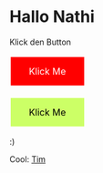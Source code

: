 <!DOCTYPE html>
<html>
<head>

<style>
.button1 {
  border: none;
  color: White;
  padding: 15px 32px;
  text-align: center;
  text-decoration: none;
  display: inline-block;
  font-size: 16px;
  margin: 4px 2px;
  cursor: pointer;
  background-color: #ff0000;
}

.button2 {
  border: none;
  color: Black;
  padding: 15px 32px;
  text-align: center;
  text-decoration: none;
  display: inline-block;
  font-size: 16px;
  margin: 4px 2px;
  cursor: pointer;
  background-color: #ccff66;
}
</style>
</head>
<body>

<h1>Hallo Nathi</h1>
<p> Klick den Button </p>

<a href="https://upload.wikimedia.org/wikipedia/commons/thumb/f/f1/Heart_coraz%C3%B3n.svg/1200px-Heart_coraz%C3%B3n.svg.png" class="button1">Klick Me</a>

<a href="https://www.youtube.com/watch?v=dQw4w9WgXcQ" class="button2">Klick Me</a>




<p>:) </p>

<p> Cool: <a href="https://github.com/einBitaufGit"> Tim </a> </p>


</body>
</html>
